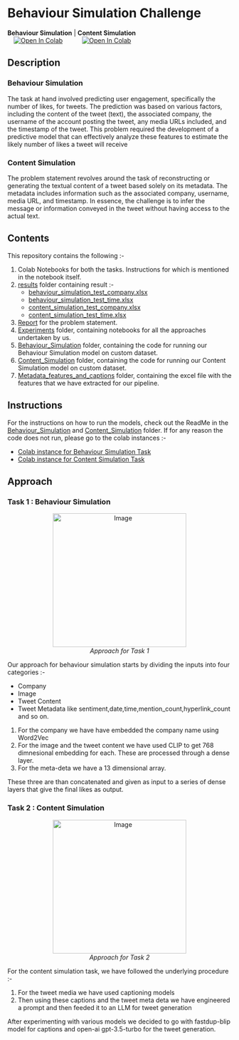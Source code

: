 # Behaviour Simulation Challenge

**Behaviour Simulation** | **Content Simulation** <br>
&emsp;[![Open In Colab](https://colab.research.google.com/assets/colab-badge.svg)](https://colab.research.google.com/drive/1GXOhJ7rDmb-6ijpZzxTroug7I_ACbiNE?usp=sharing) &emsp; &nbsp;&emsp;  [![Open In Colab](https://colab.research.google.com/assets/colab-badge.svg)](https://colab.research.google.com/drive/1Zulk3BocFkqu1xTUbQwcvH7NqhYplHeZ?usp=sharing) 


## Description

### Behaviour Simulation


The task at hand involved predicting user engagement, specifically the number of likes, for tweets. The prediction was based on various factors, including the content of the tweet (text), the associated company, the username of the account posting the tweet, any media URLs included, and the timestamp of the tweet. This problem required the development of a predictive model that can effectively analyze these features to estimate the likely number of likes a tweet will receive


### Content Simulation

The problem statement revolves around the task of reconstructing or generating the textual content of a tweet based solely on its metadata. The metadata includes information such as the associated company, username, media URL, and timestamp. In essence, the challenge is to infer the message or information conveyed in the tweet without having access to the actual text.

## Contents
This repository contains the following :-
1. Colab Notebooks for both the tasks. Instructions for which is mentioned in the notebook itself. 
2. [results](results/) folder containing result :-
    - [behaviour_simulation_test_company.xlsx](/results/behaviour_simulation_test_company.xlsx)
    - [behaviour_simulation_test_time.xlsx](/results/behaviour_simulation_test_time.xlsx)
    - [content_simulation_test_company.xlsx](/results/content_simulation_test_company.xlsx)
    - [content_simulation_test_time.xlsx](/results/content_simulation_test_time.xlsx)
3. [Report](report.pdf) for the problem statement. 
4. [Experiments](Experiments/) folder, containing notebooks for all the approaches undertaken by us.
5. [Behaviour_Simulation](Behaviour_Simulation/) folder, containing the code for running our Behaviour Simulation model on custom dataset.
6. [Content_Simulation](Content_Simulation/) folder, containing the code for running our Content Simulation model on custom dataset.
7. [Metadata_features_and_captions](Metadata_features_and_captions/) folder, containing the excel file with the features that we have extracted for our pipeline.

## Instructions
For the instructions on how to run the models, check out the ReadMe in the [Behaviour_Simulation](Behaviour_Simulation/) and [Content_Simulation](Content_Simulation/) folder. If for any reason the code does not run, please go to the colab instances :-
- [Colab instance for Behaviour Simulation Task](https://colab.research.google.com/drive/1GXOhJ7rDmb-6ijpZzxTroug7I_ACbiNE?usp=sharing) 
- [Colab instance for Content Simulation Task](https://colab.research.google.com/drive/1Zulk3BocFkqu1xTUbQwcvH7NqhYplHeZ?usp=sharing)

## Approach
### Task 1 : Behaviour Simulation

<p align="center">
    <img src = "media\Task1.jpg" height="300" alt="Image">
  <br>
  <em>Approach for Task 1</em>
</p>

Our approach for behaviour simulation starts by dividing the inputs into four categories :-
- Company
- Image
- Tweet Content
- Tweet Metadata like sentiment,date,time,mention_count,hyperlink_count and so on.

1. For the company we have have embedded the company name using Word2Vec
2. For the image and the tweet content we have used CLIP to get 768 dimnesional embedding for each. These are processed through a dense layer.
3. For the meta-deta we have a 13 dimensional array.

These three are than concatenated and given as input to a series of dense layers that give the final likes as output.

### Task 2 : Content Simulation

<p align="center">
    <img src = "media\Task2.jpg" height="300" alt="Image">
  <br>
  <em>Approach for Task 2</em>
</p>

For the content simulation task, we have followed the underlying procedure :-
1. For the tweet media we have used captioning models
2. Then using these captions and the tweet meta deta we have engineered a prompt and then feeded it to an LLM for tweet generation

After experimenting with various models we decided to go with fastdup-blip model for captions and open-ai gpt-3.5-turbo for the tweet generation.

<!-- ![Approach for Task 1](media\Task1.jpg)
![Approach for Task 2](media\Task2.jpg) -->
